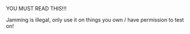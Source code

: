 YOU MUST READ THIS!!!

Jamming is illegal, only use it on things you own / have permission to test on!
